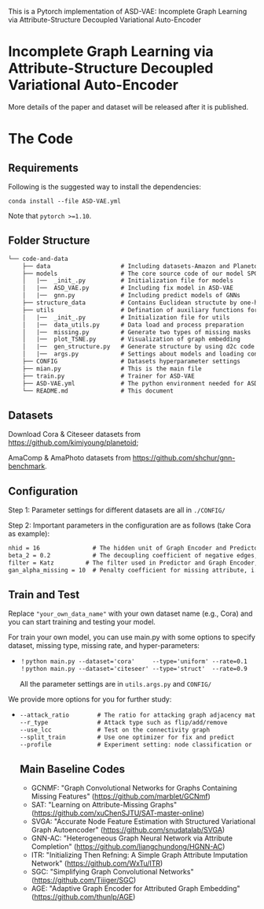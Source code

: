 This is a Pytorch implementation of ASD-VAE:  Incomplete Graph Learning via Attribute-Structure Decoupled Variational Auto-Encoder

# Incomplete Graph Learning via Attribute-Structure Decoupled Variational Auto-Encoder

More details of the paper and dataset will be released after it is published.


# The Code

## Requirements

Following is the suggested way to install the dependencies:

    conda install --file ASD-VAE.yml

Note that ``pytorch >=1.10``.

## Folder Structure

```tex
└── code-and-data
    ├── data                    # Including datasets-Amazon and Planetoid
    ├── models                  # The core source code of our model SPGCL
    │   |──  _init_.py          # Initialization file for models
    │   |──  ASD_VAE.py         # Including fix model in ASD-VAE    
    │   |──  gnn.py             # Including predict models of GNNs 
    ├── structure_data          # Contains Euclidean structute by one-hot or d2c 
    ├── utils                   # Defination of auxiliary functions for running
    │   |──  _init_.py          # Initialization file for utils
    │   |──  data_utils.py      # Data load and process preparation    
    │   |──  missing.py         # Generate two types of missing masks
    │   |──  plot_TSNE.py       # Visualization of graph embedding
    │   |──  gen_structure.py   # Generate structure by using d2c code 
    │   |──  args.py            # Settings about models and loading configure files
    ├── CONFIG                  # Datasets hyperparameter settings
    ├── mian.py                 # This is the main file
    ├── train.py                # Trainer for ASD-VAE 
    ├── ASD-VAE.yml             # The python environment needed for ASD-VAE
    └── README.md               # This document
```

## Datasets

Download Cora & Citeseer datasets from https://github.com/kimiyoung/planetoid; 

AmaComp & AmaPhoto datasets from https://github.com/shchur/gnn-benchmark.

## Configuration

Step 1:  Parameter settings for different datasets are all in  `./CONFIG/` 

Step 2:  Important parameters in the configuration are as follows (take Cora as example):

```tex
nhid = 16               # The hidden unit of Graph Encoder and Predictor
beta_2 = 0.2            # The decoupling coefficient of negative edges, i.e., \beta_2
filter = Katz         # The filter used in Predictor and Graph Encoder, i.e., Res
gan_alpha_missing = 10  # Penalty coefficient for missing attribute, i.e., \alpha_D
```


##  Train and Test

Replace `"your_own_data_name"` with your own dataset name (e.g., Cora) and you can start training and testing your model.

For train your own model, you can use main.py with some options to specify dataset, missing type, missing rate, and hyper-parameters:

- ```tex
  ！python main.py --dataset='cora'     --type='uniform' --rate=0.1  
  ！python main.py --dataset='citeseer' --type='struct'  --rate=0.9
  ```

  All the parameter settings are in `utils.args.py` and `CONFIG/` 

We provide more options for you for further study:

- ```tex
  --attack_ratio        # The ratio for attacking graph adjacency matrix
  --r_type              # Attack type such as flip/add/remove
  --use_lcc             # Test on the connectivity graph
  --split_train         # Use one optimizer for fix and predict
  --profile             # Experiment setting: node classification or profile
  ```
  
  ## Main Baseline Codes
  
  - GCNMF:  "Graph Convolutional Networks for Graphs Containing Missing Features" (https://github.com/marblet/GCNmf)
  - SAT: "Learning on Attribute-Missing Graphs" (https://github.com/xuChenSJTU/SAT-master-online)
  - SVGA: "Accurate Node Feature Estimation with Structured Variational Graph Autoencoder" (https://github.com/snudatalab/SVGA)
  - GNN-AC: "Heterogeneous Graph Neural Network via Attribute Completion" (https://github.com/liangchundong/HGNN-AC)
  - ITR: "Initializing Then Refning: A Simple Graph Attribute Imputation Network" (https://github.com/WxTu/ITR)
  - SGC: "Simplifying Graph Convolutional Networks" (https://github.com/Tiiiger/SGC)
  - AGE: "Adaptive Graph Encoder for Attributed Graph Embedding" (https://github.com/thunlp/AGE)
